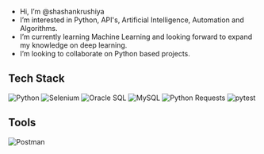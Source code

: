 - Hi, I’m @shashankrushiya
- I’m interested in Python, API's, Artificial Intelligence, Automation and Algorithms.
- I’m currently learning Machine Learning and looking forward to expand my knowledge on deep learning.
- I’m looking to collaborate on Python based projects.


## Tech Stack
![Python](https://img.shields.io/badge/-Python-3776AB?logo=python&logoColor=yellow&style=flat)
![Selenium](https://img.shields.io/badge/-Selenium-forestgreen?logo=selenium&logoColor=white&style=flat)
![Oracle SQL](https://img.shields.io/badge/Oracle%20SQL-DBA-red?logo=oracle&style=flat)
![MySQL](https://img.shields.io/badge/MySQL-v8.0-blue?logo=mysql&logoColor=white&style=flat)
![Python Requests](https://img.shields.io/badge/Python%20Requests-2.26.0-3776AB?logo=python&logoColor=white&style=flat)
![pytest](https://img.shields.io/badge/pytest-6.2.5-brightgreen)



## Tools

![Postman](https://img.shields.io/badge/Postman-FD602F?logo=postman&logoColor=white&style=flat)



<!---
sh4shankk/sh4shankk is a ✨ special ✨ repository because its `README.md` (this file) appears on your GitHub profile.
You can click the Preview link to take a look at your changes.
--->
